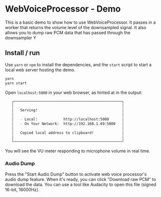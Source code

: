 # WebVoiceProcessor - Demo

This is a basic demo to show how to use WebVoiceProcessor. It passes in a worker that returns the volume level of the downsampled signal. It also allows you to dump raw PCM data that has passed through the downsampler Y

## Install / run

Use `yarn` or `npm` to install the dependencies, and the `start` script to start a local web server hosting the demo.

```bash
yarn
yarn start
```

Open `localhost:5000` in your web browser, as hinted at in the output:

```bash
   ┌──────────────────────────────────────────────────┐
   │                                                  │
   │   Serving!                                       │
   │                                                  │
   │   - Local:            http://localhost:5000      │
   │   - On Your Network:  http://192.168.1.69:5000   │
   │                                                  │
   │   Copied local address to clipboard!             │
   │                                                  │
   └──────────────────────────────────────────────────┘
```

You will see the VU meter responding to microphone volume in real time.

### Audio Dump

Press the "Start Audio Dump" button to activate web voice processor's audio dump feature. When it's ready, you can click "Download raw PCM" to download the data. You can use a tool like Audacity to open this file (signed 16-bit, 16000Hz).
